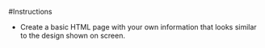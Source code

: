 #Instructions

  * Create a basic HTML page with your own information that looks similar to the design shown on screen.
